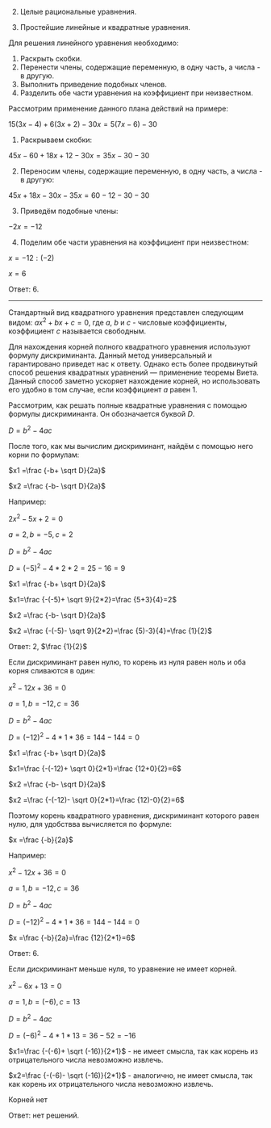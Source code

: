 2. Целые рациональные уравнения.

1. Простейшие линейные и квадратные уравнения.

Для решения линейного уравнения необходимо:

1. Раскрыть скобки.
2. Перенести члены, содержащие переменную, в одну часть, а числа - в другую. 
3. Выполнить приведение подобных членов.
4. Разделить обе части уравнения на коэффициент при неизвестном.

Рассмотрим применение данного плана действий на примере:

$15(3x-4)+6(3x+2)-30x=5(7x-6)-30$

1. Раскрываем скобки:

$45x-60+18x+12-30x=35x-30-30$

2. Переносим члены, содержащие переменную, в одну часть, а числа - в другую:

$45x+18x-30x-35x=60-12-30-30$

3. Приведём подобные члены:

$-2x=-12$

4. Поделим обе части уравнения на коэффициент при неизвестном:

$x=-12:(-2)$

$x=6$

Ответ: 6.

***

Стандартный вид квадратного уравнения представлен следующим видом: $ax^2+bx+c=0$, где $a$, $b$ и $c$ - числовые коэффициенты, коэффициент $c$ называется свободным.

Для нахождения корней полного квадратного уравнения используют формулу дискриминанта. Данный метод универсальный и гарантировано приведет нас к ответу. Однако есть более продвинутый способ решения квадратных уравнений — применение теоремы Виета. Данный способ заметно ускоряет нахождение корней, но использовать его удобно в том случае, если коэффициент $a$ равен 1.

Рассмотрим, как решать полные квадратные уравнения с помощью формулы дискриминанта. Он обозначается буквой $D$.

$D=b^2-4ac$

После того, как мы вычислим дискриминант, найдём с помощью него корни по формулам:

$x1 =\frac {-b+ \sqrt D}{2a}$

$x2 =\frac {-b- \sqrt D}{2a}$

Например:

$2x^2-5x+2=0$

$a=2, b=-5, c=2$

$D=b^2-4ac$

$D=(-5)^2-4*2*2=25-16=9$

$x1 =\frac {-b+ \sqrt D}{2a}$

$x1=\frac {-(-5)+ \sqrt 9}{2*2}=\frac {5+3}{4}=2$

$x2 =\frac {-b- \sqrt D}{2a}$

$x2 =\frac {-(-5)- \sqrt 9}{2*2}=\frac {5)-3}{4}=\frac {1}{2}$

Ответ: $2$, $\frac {1}{2}$

Если дискриминант равен нулю, то корень из нуля равен ноль и оба корня сливаются в один:

$x^2-12x+36=0$

$a=1, b=-12, c=36$

$D=b^2-4ac$

$D=(-12)^2-4*1*36=144-144=0$

$x1 =\frac {-b+ \sqrt D}{2a}$

$x1=\frac {-(-12)+ \sqrt 0}{2*1}=\frac {12+0}{2}=6$

$x2 =\frac {-b- \sqrt D}{2a}$

$x2 =\frac {-(-12)- \sqrt 0}{2*1}=\frac {12)-0}{2}=6$

 Поэтому корень квадратного уравнения, дискриминант которого равен нулю, для удобствва вычисляется по формуле:

$x =\frac {-b}{2a}$

Например:

$x^2-12x+36=0$

$a=1, b=-12, c=36$

$D=b^2-4ac$

$D=(-12)^2-4*1*36=144-144=0$

$x =\frac {-b}{2a}=\frac {12}{2*1}=6$

Ответ: $6$.

Если дискриминант меньше нуля, то уравнение не имеет корней.

$x^2-6x+13=0$

$a=1, b=(-6), c=13$

$D=b^2-4ac$

$D=(-6)^2-4*1*13=36-52=-16$

$x1=\frac {-(-6)+ \sqrt (-16)}{2*1}$ - не имеет смысла, так как корень из отрицательного числа невозможно извлечь.

$x2=\frac {-(-6)- \sqrt (-16)}{2*1}$ - аналогично, не имеет смысла, так как корень их отрицательного числа невозможно извлечь.

Корней нет

Ответ: нет решений.

